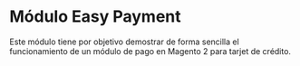 # Módulo Easy Payment

Este módulo tiene por objetivo demostrar de forma sencilla el funcionamiento de un módulo de pago en Magento 2 para tarjet de crédito.